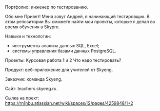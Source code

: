 Портфолио: инженер по тестированию.

Обо мне
Привет! Меня зовут Андрей, я начинающий тестировщик. В этом репозитории Вы сможете найти мои проекты, которые я делал во время обучения в Skypro.

Навыки и технологии:
- инструменты анализа данных SQL, Excel;
- системы управления базами данных PostgreSQL.

Проекты:
Курсовая работа 1 и 2
Что надо тестировать?

Продукт: веб-приложение для учителей от Skyeng.

Заказчик: команда Skyeng.

Сайт: teachers.skyeng.ru.

Сылка на прект: https://rn1nbu.atlassian.net/wiki/spaces/IS/pages/4259848/1+2




